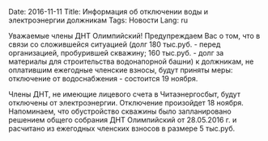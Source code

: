 Date: 2016-11-11
Title: Информация об отключении воды и электроэнергии должникам
Tags: Новости
Lang: ru

Уважаемые члены ДНТ Олимпийский!
Предупреждаем Вас о том, что в связи со сложившейся ситуацией (долг 180 тыс.руб. - перед организацией, пробурившей скважину; 160 тыс.руб. - долг за материалы для строительства водонапорной башни)  к должникам, не оплатившим ежегодные членские взносы, будут приняты меры: отключение от водоснабжения - состоится 19 ноября.
<!-- PELICAN_END_SUMMARY -->
Члены ДНТ, не имеющие лицевого счета в Читаэнергосбыт, будут отключены от электроэнергии. Отключение произойдет 18 ноября.
Напоминаем, что обустройство скважины было запланировано решением общего собрания ДНТ Олимпийский от 28.05.2016 г.  и расчитано из ежегодных членских взносов в размере 5 тыс.руб.